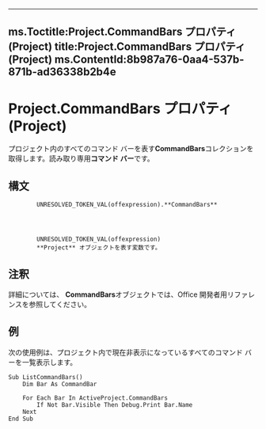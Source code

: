 

---
ms.Toctitle:Project.CommandBars プロパティ (Project)
title:Project.CommandBars プロパティ (Project)
ms.ContentId:8b987a76-0aa4-537b-871b-ad36338b2b4e
---
# Project.CommandBars プロパティ (Project)




プロジェクト内のすべてのコマンド バーを表す**CommandBars**コレクションを取得します。読み取り専用**コマンド バー**です。

## 構文

            UNRESOLVED_TOKEN_VAL(offexpression).**CommandBars**




            UNRESOLVED_TOKEN_VAL(offexpression)
            **Project** オブジェクトを表す変数です。



## 注釈
詳細については、 **CommandBars**オブジェクトでは、Office 開発者用リファレンスを参照してください。



## 例
次の使用例は、プロジェクト内で現在非表示になっているすべてのコマンド バーを一覧表示します。

```vba
Sub ListCommandBars() 
    Dim Bar As CommandBar 
     
    For Each Bar In ActiveProject.CommandBars 
        If Not Bar.Visible Then Debug.Print Bar.Name 
    Next 
End Sub
```





